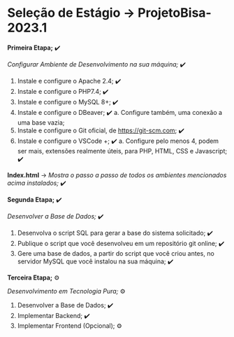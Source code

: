 # Seleção de Estágio -> ProjetoBisa-2023.1

**Primeira Etapa;** ✔️

*Configurar Ambiente de Desenvolvimento na sua máquina;* ✔️

1. Instale e configure o Apache 2.4; ✔️
2. Instale e configure o PHP7.4; ✔️
3. Instale e configure o MySQL 8+; ✔️
4. Instale e configure o DBeaver; ✔️
           a. Configure também, uma conexão a uma base vazia; 
5. Instale e configure o Git oficial, de https://git-scm.com; ✔️
6. Instale e configure o VSCode +; ✔️
           a. Configure pelo menos 4, podem ser mais, extensões realmente úteis, para PHP, HTML, CSS e
            Javascript; ✔️
            
**Index.html** -> *Mostra o passo a passo de todos os ambientes mencionados acima instalados;* ✔️

**Segunda Etapa;** ✔️

*Desenvolver a Base de Dados;* ✔️

1. Desenvolva o script SQL para gerar a base do sistema solicitado; ✔️
2. Publique o script que você desenvolveu em um repositório git online; ✔️
3. Gere uma base de dados, a partir do script que você criou antes, no servidor MySQL que você instalou
na sua máquina; ✔️

**Terceira Etapa;** ⚙️

*Desenvolvimento em Tecnologia Pura;* ⚙️

1. Desenvolver a Base de Dados; ✔️
2. Implementar Backend; ✔️
3. Implementar Frontend (Opcional); ⚙️
